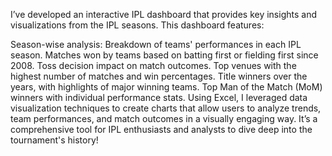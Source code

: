 I’ve developed an interactive IPL dashboard that provides key insights and visualizations from the IPL seasons. This dashboard features:

Season-wise analysis: Breakdown of teams' performances in each IPL season.
Matches won by teams based on batting first or fielding first since 2008.
Toss decision impact on match outcomes.
Top venues with the highest number of matches and win percentages.
Title winners over the years, with highlights of major winning teams.
Top Man of the Match (MoM) winners with individual performance stats.
Using Excel, I leveraged data visualization techniques to create charts that allow users to analyze trends, team performances, and match outcomes in a visually engaging way. 
It’s a comprehensive tool for IPL enthusiasts and analysts to dive deep into the tournament's history!
